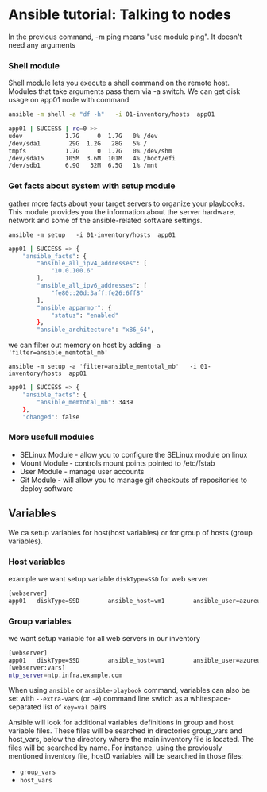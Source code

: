 
# Ansible tutorial: Talking to nodes

In the previous command, -m ping means "use module ping". It doesn't need any arguments

### Shell module

Shell module lets you execute a shell command on the remote host. Modules that take arguments pass them via -a switch.
We can get disk usage on app01 node with command
```bash
ansible -m shell -a "df -h"   -i 01-inventory/hosts  app01
```

```bash
app01 | SUCCESS | rc=0 >>
udev            1.7G     0  1.7G   0% /dev
/dev/sda1        29G  1.2G   28G   5% /
tmpfs           1.7G     0  1.7G   0% /dev/shm
/dev/sda15      105M  3.6M  101M   4% /boot/efi
/dev/sdb1       6.9G   32M  6.5G   1% /mnt
```


### Get facts about system with setup module
gather more facts about your target servers to organize your playbooks. 
This module provides you the information about the server hardware, network and some of the ansible-related software settings.

```
ansible -m setup   -i 01-inventory/hosts  app01  
```


```bash
app01 | SUCCESS => {
    "ansible_facts": {
        "ansible_all_ipv4_addresses": [
            "10.0.100.6"
        ],
        "ansible_all_ipv6_addresses": [
            "fe80::20d:3aff:fe26:6ff8"
        ],
        "ansible_apparmor": {
            "status": "enabled"
        },
        "ansible_architecture": "x86_64",
```

we can filter out memory on host by adding  ```-a 'filter=ansible_memtotal_mb'```

```ansible -m setup -a 'filter=ansible_memtotal_mb'   -i 01-inventory/hosts  app01```

```bash
app01 | SUCCESS => {
    "ansible_facts": {
        "ansible_memtotal_mb": 3439
    },
    "changed": false
```

### More usefull modules

-  SELinux Module -  allow you to configure the SELinux module on linux
-  Mount Module - controls mount points pointed to /etc/fstab
-  User Module  - manage user accounts
-  Git Module - will allow you to manage git checkouts of repositories to deploy software


## Variables

We ca setup variables for host(host variables) or for group of hosts (group variables). 
### Host variables
example we want setup variable ```diskType=SSD``` for web server
```bash
[webserver]
app01   diskType=SSD        ansible_host=vm1        ansible_user=azureuser
```

### Group variables

we want setup variable for all web servers in our inventory
```bash
[webserver]
app01   diskType=SSD        ansible_host=vm1        ansible_user=azureuser
[webserver:vars]
ntp_server=ntp.infra.example.com
```


When using ```ansible``` or ```ansible-playbook``` command, variables can also be set with ```--extra-vars``` (or ```-e```) command line switch as a whitespace-separated list of ```key=val``` pairs

Ansible will look for additional variables definitions in group and host variable files. These files will be searched in directories group_vars and host_vars, below the directory where the main inventory file is located.
The files will be searched by name. For instance, using the previously mentioned inventory file, host0 variables will be searched in those files:

- ```group_vars```
- ```host_vars```




